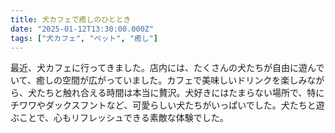 ```yaml
---
title: 犬カフェで癒しのひととき
date: "2025-01-12T13:30:00.000Z"
tags: ["犬カフェ", "ペット", "癒し"]
---
```


最近、犬カフェに行ってきました。店内には、たくさんの犬たちが自由に遊んでいて、癒しの空間が広がっていました。カフェで美味しいドリンクを楽しみながら、犬たちと触れ合える時間は本当に贅沢。犬好きにはたまらない場所で、特にチワワやダックスフントなど、可愛らしい犬たちがいっぱいでした。犬たちと遊ぶことで、心もリフレッシュできる素敵な体験でした。
